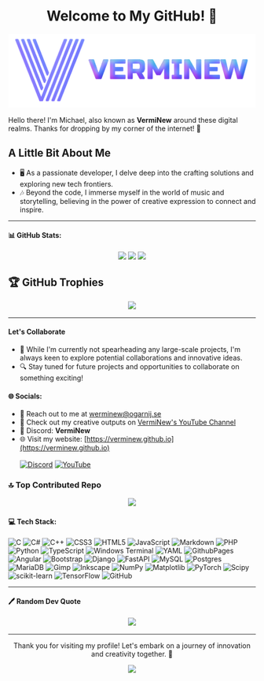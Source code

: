<h1 align="center">Welcome to My GitHub! 🌟</h1>

<img src="https://github.com/VermiNew/VermiNew/blob/main/Logo.png?raw=true" alt="Logo" style="width: 100vw;"></img>

Hello there! I'm Michael, also known as **VermiNew** around these digital realms. Thanks for dropping by my corner of the internet! 🚀

## A Little Bit About Me

- 🖥️ As a passionate developer, I delve deep into the crafting solutions and exploring new tech frontiers.
- 🎶 Beyond the code, I immerse myself in the world of music and storytelling, believing in the power of creative expression to connect and inspire.

---
#### 📊 GitHub Stats:
<p align="center">
  <picture>
    <source 
      srcset="https://github-readme-stats.vercel.app/api/top-langs/?username=VermiNew&theme=dark&hide_border=true&include_all_commits=false&count_private=false&layout=compact"
      media="(prefers-color-scheme: dark)"
    />
    <source
      srcset="https://github-readme-stats.vercel.app/api/top-langs/?username=VermiNew&theme=default&hide_border=true&include_all_commits=false&count_private=false&layout=compact"
      media="(prefers-color-scheme: light), (prefers-color-scheme: no-preference)"
    />
    <img src="https://github-readme-stats.vercel.app/api/top-langs/?username=VermiNew&theme=default&hide_border=true&include_all_commits=false&count_private=false&layout=compact" width=355px/>
  </picture>
  
  <picture>
    <source 
      srcset="https://github-readme-stats.vercel.app/api?username=VermiNew&theme=dark&hide_border=true&include_all_commits=false&count_private=false"
      media="(prefers-color-scheme: dark)"
    />
    <source
      srcset="https://github-readme-stats.vercel.app/api?username=VermiNew&theme=default&hide_border=true&include_all_commits=false&count_private=false"
      media="(prefers-color-scheme: light), (prefers-color-scheme: no-preference)"
    />
    <img src="https://github-readme-stats.vercel.app/api?username=VermiNew&theme=default&hide_border=true&include_all_commits=false&count_private=false"/>
  </picture>
  
  <picture>
    <source 
      srcset="https://github-readme-streak-stats.herokuapp.com/?user=VermiNew&theme=dark&hide_border=true"
      media="(prefers-color-scheme: dark)"
    />
    <source
      srcset="https://github-readme-streak-stats.herokuapp.com/?user=VermiNew&theme=default&hide_border=true"
      media="(prefers-color-scheme: light), (prefers-color-scheme: no-preference)"
    />
    <img src="https://github-readme-streak-stats.herokuapp.com/?user=VermiNew&theme=default&hide_border=true"/>
  </picture>
</p>

## 🏆 GitHub Trophies
<p align="center">
  <picture>
    <source 
      srcset="https://github-profile-trophy.vercel.app/?username=VermiNew&theme=darkhub&no-frame=true&margin-w=4"
      media="(prefers-color-scheme: dark)"
    />
    <source
      srcset="https://github-profile-trophy.vercel.app/?username=VermiNew&theme=flat&no-frame=true&margin-w=4"
      media="(prefers-color-scheme: light), (prefers-color-scheme: no-preference)"
    />
    <img src="https://github-profile-trophy.vercel.app/?username=VermiNew&theme=flat&no-frame=true&margin-w=4"/>
  </picture>
</p>

---
#### Let's Collaborate

- 🤝 While I'm currently not spearheading any large-scale projects, I'm always keen to explore potential collaborations and innovative ideas.
- 🔍 Stay tuned for future projects and opportunities to collaborate on something exciting!

#### 🌐 Socials:
- 📧 Reach out to me at werminew@ogarnij.se
- 🎥 Check out my creative outputs on [VermiNew's YouTube Channel](https://www.youtube.com/@VermiNew8475)
- 💬 Discord: **VermiNew**
- 🌐 Visit my website: [https://verminew.github.io](https://verminew.github.io)<br><br>
[![Discord](https://img.shields.io/badge/Discord-%237289DA.svg?logo=discord&logoColor=white)](https://discord.gg)
[![YouTube](https://img.shields.io/badge/YouTube-%23FF0000.svg?logo=YouTube&logoColor=white)](https://youtube.com/@VermiNew8475)<br>

### 🔝 Top Contributed Repo
<p align="center">
  <picture>
    <source 
      srcset="https://github-contributor-stats.vercel.app/api?username=VermiNew&limit=5&theme=dark&combine_all_yearly_contributions=true"
      media="(prefers-color-scheme: dark)"
    />
    <source
      srcset="https://github-contributor-stats.vercel.app/api?username=VermiNew&limit=5&theme=default&combine_all_yearly_contributions=true"
      media="(prefers-color-scheme: light), (prefers-color-scheme: no-preference)"
    />
    <img src="https://github-contributor-stats.vercel.app/api?username=VermiNew&limit=5&theme=default&combine_all_yearly_contributions=true"/>
  </picture>
</p>

#### 💻 Tech Stack:
![C](https://img.shields.io/badge/c-%2300599C.svg?style=for-the-badge&logo=c&logoColor=white) ![C#](https://img.shields.io/badge/c%23-%23239120.svg?style=for-the-badge&logo=csharp&logoColor=white) ![C++](https://img.shields.io/badge/c++-%2300599C.svg?style=for-the-badge&logo=c%2B%2B&logoColor=white) ![CSS3](https://img.shields.io/badge/css3-%231572B6.svg?style=for-the-badge&logo=css3&logoColor=white) ![HTML5](https://img.shields.io/badge/html5-%23E34F26.svg?style=for-the-badge&logo=html5&logoColor=white) ![JavaScript](https://img.shields.io/badge/javascript-%23323330.svg?style=for-the-badge&logo=javascript&logoColor=%23F7DF1E) ![Markdown](https://img.shields.io/badge/markdown-%23000000.svg?style=for-the-badge&logo=markdown&logoColor=white) ![PHP](https://img.shields.io/badge/php-%23777BB4.svg?style=for-the-badge&logo=php&logoColor=white) ![Python](https://img.shields.io/badge/python-3670A0?style=for-the-badge&logo=python&logoColor=ffdd54) ![TypeScript](https://img.shields.io/badge/typescript-%23007ACC.svg?style=for-the-badge&logo=typescript&logoColor=white) ![Windows Terminal](https://img.shields.io/badge/Windows%20Terminal-%234D4D4D.svg?style=for-the-badge&logo=windows-terminal&logoColor=white) ![YAML](https://img.shields.io/badge/yaml-%23ffffff.svg?style=for-the-badge&logo=yaml&logoColor=151515) ![GithubPages](https://img.shields.io/badge/github%20pages-121013?style=for-the-badge&logo=github&logoColor=white) ![Angular](https://img.shields.io/badge/angular-%23DD0031.svg?style=for-the-badge&logo=angular&logoColor=white) ![Bootstrap](https://img.shields.io/badge/bootstrap-%238511FA.svg?style=for-the-badge&logo=bootstrap&logoColor=white) ![Django](https://img.shields.io/badge/django-%23092E20.svg?style=for-the-badge&logo=django&logoColor=white) ![FastAPI](https://img.shields.io/badge/FastAPI-005571?style=for-the-badge&logo=fastapi) ![MySQL](https://img.shields.io/badge/mysql-4479A1.svg?style=for-the-badge&logo=mysql&logoColor=white) ![Postgres](https://img.shields.io/badge/postgres-%23316192.svg?style=for-the-badge&logo=postgresql&logoColor=white) ![MariaDB](https://img.shields.io/badge/MariaDB-003545?style=for-the-badge&logo=mariadb&logoColor=white) ![Gimp](https://img.shields.io/badge/Gimp-657D8B?style=for-the-badge&logo=gimp&logoColor=FFFFFF) ![Inkscape](https://img.shields.io/badge/Inkscape-e0e0e0?style=for-the-badge&logo=inkscape&logoColor=080A13) ![NumPy](https://img.shields.io/badge/numpy-%23013243.svg?style=for-the-badge&logo=numpy&logoColor=white) ![Matplotlib](https://img.shields.io/badge/Matplotlib-%23ffffff.svg?style=for-the-badge&logo=Matplotlib&logoColor=black) ![PyTorch](https://img.shields.io/badge/PyTorch-%23EE4C2C.svg?style=for-the-badge&logo=PyTorch&logoColor=white) ![Scipy](https://img.shields.io/badge/SciPy-%230C55A5.svg?style=for-the-badge&logo=scipy&logoColor=%white) ![scikit-learn](https://img.shields.io/badge/scikit--learn-%23F7931E.svg?style=for-the-badge&logo=scikit-learn&logoColor=white) ![TensorFlow](https://img.shields.io/badge/TensorFlow-%23FF6F00.svg?style=for-the-badge&logo=TensorFlow&logoColor=white) ![GitHub](https://img.shields.io/badge/github-%23121011.svg?style=for-the-badge&logo=github&logoColor=white)

---
#### 🖊️ Random Dev Quote

<p align="center">
  <picture>
    <source 
      srcset="https://quotes-github-readme.vercel.app/api?type=horizontal&theme=tokyonight"
      media="(prefers-color-scheme: dark)"
    />
    <source
      srcset="https://quotes-github-readme.vercel.app/api?type=horizontal&theme=light"
      media="(prefers-color-scheme: light), (prefers-color-scheme: no-preference)"
    />
    <img src="https://quotes-github-readme.vercel.app/api?type=horizontal&theme=light"/>
  </picture>
</p>

---
<p align="center">Thank you for visiting my profile! Let's embark on a journey of innovation and creativity together. 🌈</p>

<div align="center">

[![](https://visitcount.itsvg.in/api?id=VermiNew&label=Profile%20Views&pretty=false)](https://visitcount.itsvg.in)

</div>

<!-- Big thanks to: GPRM -->
<!-- Proudly created with GPRM ( https://gprm.itsvg.in ) -->
